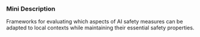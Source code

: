### Mini Description

Frameworks for evaluating which aspects of AI safety measures can be adapted to local contexts while maintaining their essential safety properties.

